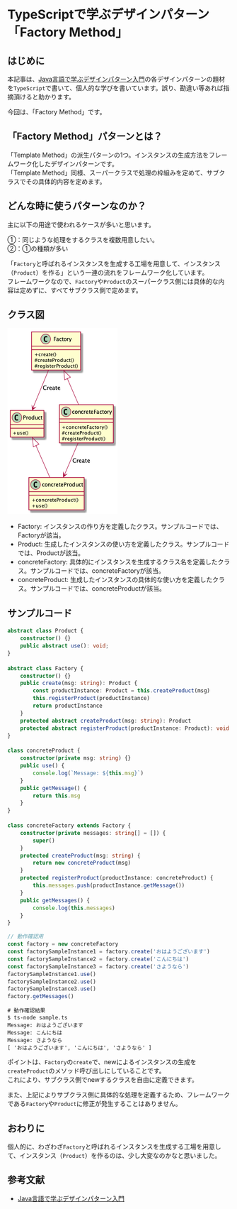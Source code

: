 # TypeScriptで学ぶデザインパターン「Factory Method」
## はじめに
本記事は、[Java言語で学ぶデザインパターン入門](https://www.amazon.co.jp/%E5%A2%97%E8%A3%9C%E6%94%B9%E8%A8%82%E7%89%88-Java%E8%A8%80%E8%AA%9E%E3%81%A7%E5%AD%A6%E3%81%B6%E3%83%87%E3%82%B6%E3%82%A4%E3%83%B3%E3%83%91%E3%82%BF%E3%83%BC%E3%83%B3%E5%85%A5%E9%96%80-%E7%B5%90%E5%9F%8E-%E6%B5%A9-ebook/dp/B00I8ATHGW/ref=sr_1_1?__mk_ja_JP=%E3%82%AB%E3%82%BF%E3%82%AB%E3%83%8A&dchild=1&keywords=Java%E8%A8%80%E8%AA%9E%E3%81%A7%E5%AD%A6%E3%81%B6%E3%83%87%E3%82%B6%E3%82%A4%E3%83%B3%E3%83%91%E3%82%BF%E3%83%BC%E3%83%B3%E5%85%A5%E9%96%80&qid=1588525185&sr=8-1)の各デザインパターンの題材を`TypeScript`で書いて、個人的な学びを書いています。誤り、勘違い等あれば指摘頂けると助かります。  
  
今回は、「Factory Method」です。  

## 「Factory Method」パターンとは？
「Template Method」の派生パターンの1つ。インスタンスの生成方法をフレームワーク化したデザインパターンです。  
「Template Method」同様、スーパークラスで処理の枠組みを定めて、サブクラスでその具体的内容を定めます。  

## どんな時に使うパターンなのか？
主に以下の用途で使われるケースが多いと思います。  
  
①：同じような処理をするクラスを複数用意したい。  
②：①の種類が多い  
  
「`Factory`と呼ばれるインスタンスを生成する工場を用意して、インスタンス（`Product`）を作る」という一連の流れをフレームワーク化しています。  
フレームワークなので、`Factory`や`Product`のスーパークラス側には具体的な内容は定めずに、すべてサブクラス側で定めます。  

## クラス図
![FactoryMethodClassDiagram](https://github.com/Kodak4400/DesignPattern/blob/master/FactoryMethod/FactoryMethod.png)

- Factory: インスタンスの作り方を定義したクラス。サンプルコードでは、Factoryが該当。
- Product: 生成したインスタンスの使い方を定義したクラス。サンプルコードでは、Productが該当。
- concreteFactory: 具体的にインスタンスを生成するクラス名を定義したクラス。サンプルコードでは、concreteFactoryが該当。
- concreteProduct: 生成したインスタンスの具体的な使い方を定義したクラス。サンプルコードでは、concreteProductが該当。

## サンプルコード
```TypeScript:FactoryMethod.ts
abstract class Product {
    constructor() {}
    public abstract use(): void;
}

abstract class Factory {
    constructor() {}
    public create(msg: string): Product {
        const productInstance: Product = this.createProduct(msg)
        this.registerProduct(productInstance)
        return productInstance
    }
    protected abstract createProduct(msg: string): Product
    protected abstract registerProduct(productInstance: Product): void
}

class concreteProduct {
    constructor(private msg: string) {}
    public use() {
        console.log(`Message: ${this.msg}`)
    }
    public getMessage() {
        return this.msg
    }
}

class concreteFactory extends Factory {
    constructor(private messages: string[] = []) {
        super()
    }
    protected createProduct(msg: string) {
        return new concreteProduct(msg)
    }
    protected registerProduct(productInstance: concreteProduct) {
        this.messages.push(productInstance.getMessage())
    }
    public getMessages() {
        console.log(this.messages)
    }
}
```

```TypeScript:Main.ts
// 動作確認用
const factory = new concreteFactory
const factorySampleInstance1 = factory.create('おはようございます')
const factorySampleInstance2 = factory.create('こんにちは')
const factorySampleInstance3 = factory.create('さようなら')
factorySampleInstance1.use()
factorySampleInstance2.use()
factorySampleInstance3.use()
factory.getMessages()
```

```shell:動作確認結果
# 動作確認結果
$ ts-node sample.ts 
Message: おはようございます
Message: こんにちは
Message: さようなら
[ 'おはようございます', 'こんにちは', 'さようなら' ]
```
  
ポイントは、`Factory`の`create`で、newによるインスタンスの生成を`createProduct`のメソッド呼び出しにしていることです。  
これにより、サブクラス側でnewするクラスを自由に定義できます。  
  
また、上記によりサブクラス側に具体的な処理を定義するため、フレームワークである`Factory`や`Product`に修正が発生することはありません。  
  
## おわりに
個人的に、わざわざ`Factory`と呼ばれるインスタンスを生成する工場を用意して、インスタンス（`Product`）を作るのは、少し大変なのかなと思いました。  

## 参考文献
- [Java言語で学ぶデザインパターン入門](https://www.amazon.co.jp/%E5%A2%97%E8%A3%9C%E6%94%B9%E8%A8%82%E7%89%88-Java%E8%A8%80%E8%AA%9E%E3%81%A7%E5%AD%A6%E3%81%B6%E3%83%87%E3%82%B6%E3%82%A4%E3%83%B3%E3%83%91%E3%82%BF%E3%83%BC%E3%83%B3%E5%85%A5%E9%96%80-%E7%B5%90%E5%9F%8E-%E6%B5%A9-ebook/dp/B00I8ATHGW/ref=sr_1_1?__mk_ja_JP=%E3%82%AB%E3%82%BF%E3%82%AB%E3%83%8A&dchild=1&keywords=Java%E8%A8%80%E8%AA%9E%E3%81%A7%E5%AD%A6%E3%81%B6%E3%83%87%E3%82%B6%E3%82%A4%E3%83%B3%E3%83%91%E3%82%BF%E3%83%BC%E3%83%B3%E5%85%A5%E9%96%80&qid=1588525185&sr=8-1)
